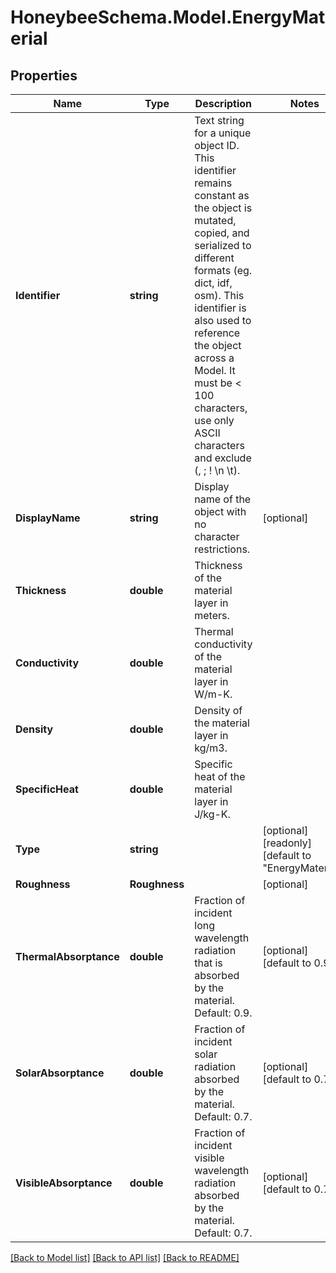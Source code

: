 
# HoneybeeSchema.Model.EnergyMaterial

## Properties

Name | Type | Description | Notes
------------ | ------------- | ------------- | -------------
**Identifier** | **string** | Text string for a unique object ID. This identifier remains constant as the object is mutated, copied, and serialized to different formats (eg. dict, idf, osm). This identifier is also used to reference the object across a Model. It must be &lt; 100 characters, use only ASCII characters and exclude (, ; ! \\n \\t). | 
**DisplayName** | **string** | Display name of the object with no character restrictions. | [optional] 
**Thickness** | **double** | Thickness of the material layer in meters. | 
**Conductivity** | **double** | Thermal conductivity of the material layer in W/m-K. | 
**Density** | **double** | Density of the material layer in kg/m3. | 
**SpecificHeat** | **double** | Specific heat of the material layer in J/kg-K. | 
**Type** | **string** |  | [optional] [readonly] [default to "EnergyMaterial"]
**Roughness** | **Roughness** |  | [optional] 
**ThermalAbsorptance** | **double** | Fraction of incident long wavelength radiation that is absorbed by the material. Default: 0.9. | [optional] [default to 0.9D]
**SolarAbsorptance** | **double** | Fraction of incident solar radiation absorbed by the material. Default: 0.7. | [optional] [default to 0.7D]
**VisibleAbsorptance** | **double** | Fraction of incident visible wavelength radiation absorbed by the material. Default: 0.7. | [optional] [default to 0.7D]

[[Back to Model list]](../README.md#documentation-for-models)
[[Back to API list]](../README.md#documentation-for-api-endpoints)
[[Back to README]](../README.md)

